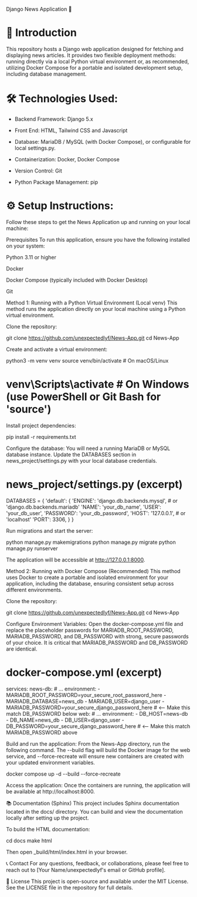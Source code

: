 Django News Application 📰

# 🚀 Introduction
This repository hosts a Django web application designed for fetching and displaying news articles. It provides two flexible deployment methods: running directly via a local Python virtual environment or, as recommended, utilizing Docker Compose for a portable and isolated development setup, including database management.

# 🛠️ Technologies Used:
- Backend Framework: Django 5.x
  
- Front End: HTML, Tailwind CSS and Javascript
  
- Database: MariaDB / MySQL (with Docker Compose), or configurable for local settings.py.
  
- Containerization: Docker, Docker Compose
  
- Version Control: Git
  
- Python Package Management: pip

# ⚙️ Setup Instructions:
Follow these steps to get the News Application up and running on your local machine:

Prerequisites
To run this application, ensure you have the following installed on your system:

Python 3.11 or higher

Docker

Docker Compose (typically included with Docker Desktop)

Git

Method 1: Running with a Python Virtual Environment (Local venv)
This method runs the application directly on your local machine using a Python virtual environment.

Clone the repository:

git clone https://github.com/unexpectedlyf/News-App.git
cd News-App

Create and activate a virtual environment:

python3 -m venv venv
source venv/bin/activate # On macOS/Linux
# venv\Scripts\activate   # On Windows (use PowerShell or Git Bash for 'source')

Install project dependencies:

pip install -r requirements.txt

Configure the database:
You will need a running MariaDB or MySQL database instance. Update the DATABASES section in news_project/settings.py with your local database credentials.

# news_project/settings.py (excerpt)
DATABASES = {
    'default': {
        'ENGINE': 'django.db.backends.mysql', # or 'django.db.backends.mariadb'
        'NAME': 'your_db_name',
        'USER': 'your_db_user',
        'PASSWORD': 'your_db_password',
        'HOST': '127.0.0.1', # or 'localhost'
        'PORT': 3306,
    }
}

Run migrations and start the server:

python manage.py makemigrations
python manage.py migrate
python manage.py runserver

The application will be accessible at http://127.0.0.1:8000.

Method 2: Running with Docker Compose (Recommended)
This method uses Docker to create a portable and isolated environment for your application, including the database, ensuring consistent setup across different environments.

Clone the repository:

git clone https://github.com/unexpectedlyf/News-App.git
cd News-App

Configure Environment Variables:
Open the docker-compose.yml file and replace the placeholder passwords for MARIADB_ROOT_PASSWORD, MARIADB_PASSWORD, and DB_PASSWORD with strong, secure passwords of your choice. It is critical that MARIADB_PASSWORD and DB_PASSWORD are identical.

# docker-compose.yml (excerpt)
services:
  news-db:
    # ...
    environment:
      - MARIADB_ROOT_PASSWORD=your_secure_root_password_here
      - MARIADB_DATABASE=news_db
      - MARIADB_USER=django_user
      - MARIADB_PASSWORD=your_secure_django_password_here # <-- Make this match DB_PASSWORD below
  web:
    # ...
    environment:
      - DB_HOST=news-db
      - DB_NAME=news_db
      - DB_USER=django_user
      - DB_PASSWORD=your_secure_django_password_here # <-- Make this match MARIADB_PASSWORD above

Build and run the application:
From the News-App directory, run the following command. The --build flag will build the Docker image for the web service, and --force-recreate will ensure new containers are created with your updated environment variables.

docker compose up -d --build --force-recreate

Access the application:
Once the containers are running, the application will be available at http://localhost:8000.

📚 Documentation (Sphinx)
This project includes Sphinx documentation located in the docs/ directory. You can build and view the documentation locally after setting up the project.

To build the HTML documentation:

cd docs
make html

Then open _build/html/index.html in your browser.

📞 Contact
For any questions, feedback, or collaborations, please feel free to reach out to [Your Name/unexpectedlyf's email or GitHub profile].

📄 License
This project is open-source and available under the MIT License. See the LICENSE file in the repository for full details.
